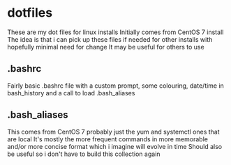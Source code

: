# dotfiles

These are my dot files for linux installs
Initially comes from CentOS 7 install 
The idea is that i can pick up these files if needed for other installs with hopefully minimal need for change
It may be useful for others to use

## .bashrc

Fairly basic .bashrc file with a custom prompt, some colouring, date/time in bash_history and a call to load .bash_aliases

## .bash_aliases

This comes from CentOS 7 probably just the yum and systemctl ones that are local
It's mostly the more frequent commands in more memorable and/or more concise format which i imagine will evolve in time
Should also be useful so i don't have to build this collection again
